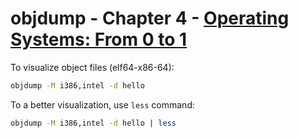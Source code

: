 # objdump - Chapter 4 - [Operating Systems: From 0 to 1](https://github.com/tuhdo/os01)

To visualize object files (elf64-x86-64):

```bash
objdump -M i386,intel -d hello
```

To a better visualization, use `less` command:

```bash
objdump -M i386,intel -d hello | less
```
